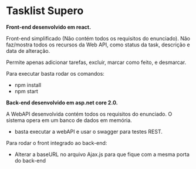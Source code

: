 # Tasklist Supero #

**Front-end desenvolvido em react.**

Front-end simplificado (Não contém todos os requisitos do enunciado). Não faz/mostra todos os recursos da Web API, como status da task, descrição e data de alteração.

Permite apenas adicionar tarefas, excluir, marcar como feito, e desmarcar.

Para executar basta rodar os comandos:

- npm install
- npm start

**Back-end desenvolvido em asp.net core 2.0.**

A WebAPI desenvolvida contém todos os requisitos do enunciado. O sistema opera em um banco de dados em memória.
- basta executar a webAPI e usar o swagger para testes REST.

Para rodar o front integrado ao back-end:

- Alterar a baseURL no arquivo Ajax.js para que fique com a mesma porta do back-end
